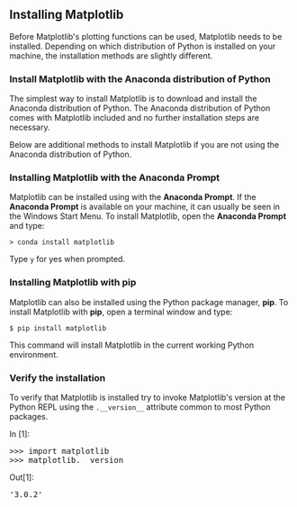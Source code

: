 
## Installing Matplotlib
Before Matplotlib's plotting functions can be used, Matplotlib needs to be installed. Depending on which distribution of Python is installed on your machine, the installation methods are slightly different.
### Install Matplotlib with the Anaconda distribution of Python

The simplest way to install Matplotlib is to download and install the Anaconda distribution of Python. The Anaconda distribution of Python comes with Matplotlib included and no further installation steps are necessary.

Below are additional methods to install Matplotlib if you are not using the Anaconda distribution of Python.
### Installing Matplotlib with the Anaconda Prompt

Matplotlib can be installed using with the **Anaconda Prompt**. If the **Anaconda Prompt** is available on your machine, it can usually be seen in the Windows Start Menu. To install Matplotlib, open the **Anaconda Prompt** and type:

```text
> conda install matplotlib
```

Type ```y``` for yes when prompted.
### Installing Matplotlib with **pip**

Matplotlib can also be installed using the Python package manager, **pip**. To install Matplotlib with **pip**, open a terminal window and type:

```text
$ pip install matplotlib
```

This command will install Matplotlib in the current working Python environment.
### Verify the installation
To verify that Matplotlib is installed try to invoke Matplotlib's version at the Python REPL using the ```.__version__``` attribute common to most Python packages.
<div class="cell border-box-sizing code_cell rendered">
<div class="input">
<div class="prompt input_prompt">In&nbsp;[1]:</div>
<div class="inner_cell">
    <div class="input_area">
<div class=" highlight hl-ipython3"><pre><span></span><span class="o">&gt;&gt;&gt;</span> <span class="kn">import</span> <span class="nn">matplotlib</span>
<span class="o">&gt;&gt;&gt;</span> <span class="n">matplotlib</span><span class="o">.</span><span class="n">__version__</span>
</pre></div>

</div>
</div>
</div>

<div class="output_wrapper">
<div class="output">


<div class="output_area">

<div class="prompt output_prompt">Out[1]:</div>




<div class="output_text output_subarea output_execute_result">
<pre>&#39;3.0.2&#39;</pre>
</div>

</div>

</div>
</div>

</div>
 

